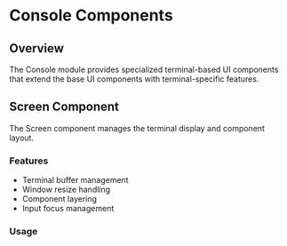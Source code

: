 # Console Components

## Overview
The Console module provides specialized terminal-based UI components that extend the base UI components with terminal-specific features.

## Screen Component
The Screen component manages the terminal display and component layout.

### Features
- Terminal buffer management
- Window resize handling
- Component layering
- Input focus management

### Usage 
